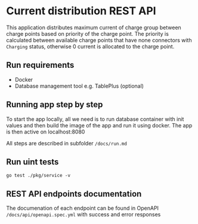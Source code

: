 # Current distribution REST API

This application distributes maximum current of charge group between charge points based on priority of the charge point. The priority is calculated between available charge points that have none connectors with `Charging` status, otherwise 0 current is allocated to the charge point.

## Run requirements
- Docker
- Database management tool e.g. TablePlus (optional)

## Running app step by step
To start the app locally, all we need is to run database container with init values and then build the image of the app and run it using docker. The app is then active on localhost:8080

All steps are described in subfolder `/docs/run.md`

## Run uint tests

```shell
go test ./pkg/service -v
```

## REST API endpoints documentation

The documenation of each endpoint can be found in OpenAPI `/docs/api/openapi.spec.yml`
with success and error responses
